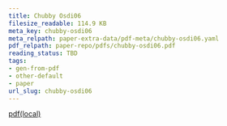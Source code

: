 ```yaml
---
title: Chubby Osdi06
filesize_readable: 114.9 KB
meta_key: chubby-osdi06
meta_relpath: paper-extra-data/pdf-meta/chubby-osdi06.yaml
pdf_relpath: paper-repo/pdfs/chubby-osdi06.pdf
reading_status: TBD
tags:
- gen-from-pdf
- other-default
- paper
url_slug: chubby-osdi06
---
```


[pdf(local)](../../paper-repo/pdfs/chubby-osdi06.pdf)
